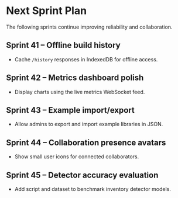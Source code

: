# Next Sprint Plan

The following sprints continue improving reliability and collaboration.

## Sprint 41 – Offline build history
* Cache `/history` responses in IndexedDB for offline access.

## Sprint 42 – Metrics dashboard polish
* Display charts using the live metrics WebSocket feed.

## Sprint 43 – Example import/export
* Allow admins to export and import example libraries in JSON.

## Sprint 44 – Collaboration presence avatars
* Show small user icons for connected collaborators.

## Sprint 45 – Detector accuracy evaluation
* Add script and dataset to benchmark inventory detector models.
